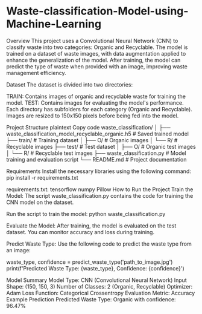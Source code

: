 # Waste-classification-Model-using-Machine-Learning
Overview
This project uses a Convolutional Neural Network (CNN) to classify waste into two categories: Organic and Recyclable. The model is trained on a dataset of waste images, with data augmentation applied to enhance the generalization of the model. After training, the model can predict the type of waste when provided with an image, improving waste management efficiency.

Dataset
The dataset is divided into two directories:

TRAIN: Contains images of organic and recyclable waste for training the model.
TEST: Contains images for evaluating the model's performance.
Each directory has subfolders for each category (Organic and Recyclable). Images are resized to 150x150 pixels before being fed into the model.

Project Structure
plaintext
Copy code
waste_classification/
│
├── waste_classification_model_recyclable_organic.h5   # Saved trained model
├── train/                                             # Training dataset
│   ├── O/                                             # Organic images
│   └── R/                                             # Recyclable images
├── test/                                              # Test dataset
│   ├── O/                                             # Organic test images
│   └── R/                                             # Recyclable test images
├── waste_classification.py                            # Model training and evaluation script
└── README.md                                          # Project documentation

Requirements
Install the necessary libraries using the following command:
  pip install -r requirements.txt

requirements.txt:
  tensorflow
  numpy
  Pillow
How to Run the Project
Train the Model: The script waste_classification.py contains the code for training the CNN model on the dataset.

Run the script to train the model:
  python waste_classification.py

Evaluate the Model: After training, the model is evaluated on the test dataset. You can monitor accuracy and loss during training.

Predict Waste Type: Use the following code to predict the waste type from an image:

  waste_type, confidence = predict_waste_type('path_to_image.jpg')
  print(f'Predicted Waste Type: {waste_type}, Confidence: {confidence}')
  
Model Summary
Model Type: CNN (Convolutional Neural Network)
Input Shape: (150, 150, 3)
Number of Classes: 2 (Organic, Recyclable)
Optimizer: Adam
Loss Function: Categorical Crossentropy
Evaluation Metric: Accuracy
Example Prediction
  Predicted Waste Type: Organic with confidence: 96.47%
